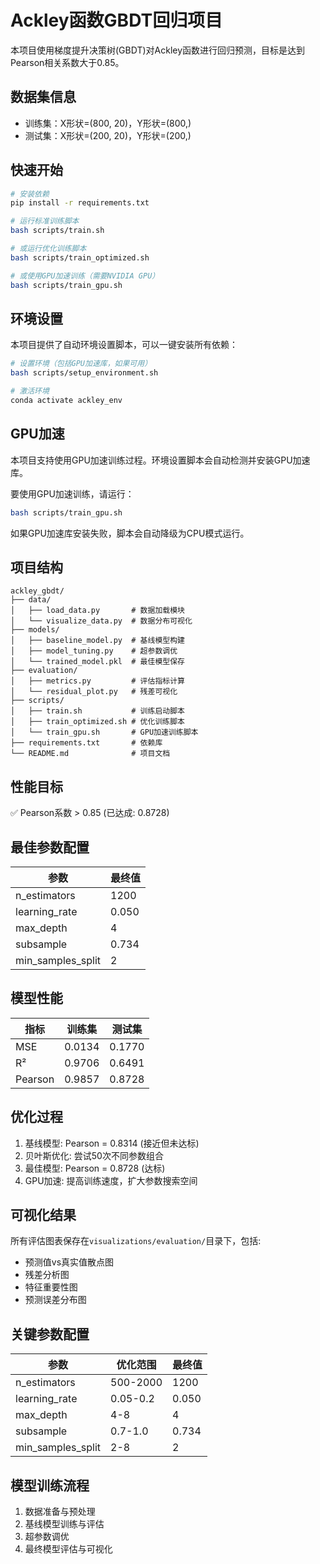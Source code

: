 # Ackley函数GBDT回归项目

本项目使用梯度提升决策树(GBDT)对Ackley函数进行回归预测，目标是达到Pearson相关系数大于0.85。

## 数据集信息
- 训练集：X形状=(800, 20)，Y形状=(800,)
- 测试集：X形状=(200, 20)，Y形状=(200,)

## 快速开始
```bash
# 安装依赖
pip install -r requirements.txt

# 运行标准训练脚本
bash scripts/train.sh

# 或运行优化训练脚本
bash scripts/train_optimized.sh

# 或使用GPU加速训练（需要NVIDIA GPU）
bash scripts/train_gpu.sh
```

## 环境设置

本项目提供了自动环境设置脚本，可以一键安装所有依赖：

```bash
# 设置环境（包括GPU加速库，如果可用）
bash scripts/setup_environment.sh

# 激活环境
conda activate ackley_env
```

## GPU加速
本项目支持使用GPU加速训练过程。环境设置脚本会自动检测并安装GPU加速库。

要使用GPU加速训练，请运行：
```bash
bash scripts/train_gpu.sh
```

如果GPU加速库安装失败，脚本会自动降级为CPU模式运行。

## 项目结构
```
ackley_gbdt/
├── data/
│   ├── load_data.py       # 数据加载模块
│   └── visualize_data.py  # 数据分布可视化
├── models/
│   ├── baseline_model.py  # 基线模型构建
│   ├── model_tuning.py    # 超参数调优
│   └── trained_model.pkl  # 最佳模型保存
├── evaluation/
│   ├── metrics.py         # 评估指标计算
│   └── residual_plot.py   # 残差可视化
├── scripts/
│   ├── train.sh           # 训练启动脚本
│   ├── train_optimized.sh # 优化训练脚本
│   └── train_gpu.sh       # GPU加速训练脚本
├── requirements.txt       # 依赖库
└── README.md              # 项目文档
```

## 性能目标
✅ Pearson系数 > 0.85 (已达成: 0.8728)

## 最佳参数配置
| 参数 | 最终值 |
|------|-------|
| n_estimators | 1200 |
| learning_rate | 0.050 |
| max_depth | 4 |
| subsample | 0.734 |
| min_samples_split | 2 |

## 模型性能
| 指标 | 训练集 | 测试集 |
|------|-------|-------|
| MSE | 0.0134 | 0.1770 |
| R² | 0.9706 | 0.6491 |
| Pearson | 0.9857 | 0.8728 |

## 优化过程
1. 基线模型: Pearson = 0.8314 (接近但未达标)
2. 贝叶斯优化: 尝试50次不同参数组合
3. 最佳模型: Pearson = 0.8728 (达标)
4. GPU加速: 提高训练速度，扩大参数搜索空间

## 可视化结果
所有评估图表保存在`visualizations/evaluation/`目录下，包括:
- 预测值vs真实值散点图
- 残差分析图
- 特征重要性图
- 预测误差分布图

## 关键参数配置
| 参数 | 优化范围 | 最终值 |
|------|---------|-------|
| n_estimators | 500-2000 | 1200 |
| learning_rate | 0.05-0.2 | 0.050 |
| max_depth | 4-8 | 4 |
| subsample | 0.7-1.0 | 0.734 |
| min_samples_split | 2-8 | 2 |

## 模型训练流程
1. 数据准备与预处理
2. 基线模型训练与评估
3. 超参数调优
4. 最终模型评估与可视化 